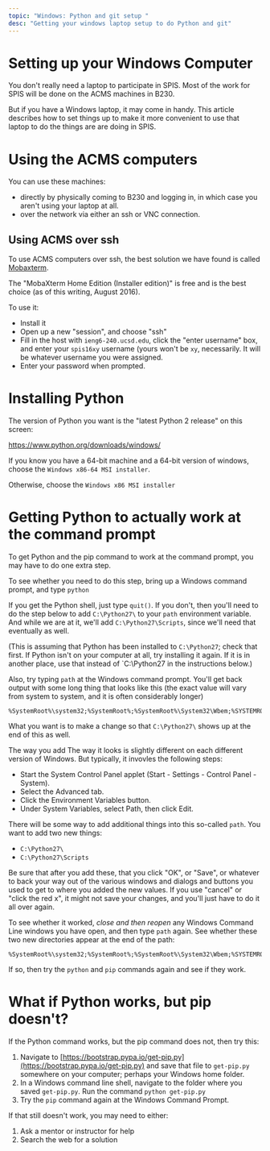 ```yaml
---
topic: "Windows: Python and git setup "
desc: "Getting your windows laptop setup to do Python and git"
---
```


# Setting up your Windows Computer

You don't really need a laptop to participate in SPIS.  Most of the work for SPIS will be done on the ACMS machines in B230.

But if you have a Windows laptop, it may come in handy.  This article describes how to set things up to make
it more convenient to use that laptop to do the things are are doing in SPIS.

# Using the ACMS computers

You can use these machines:
* directly by physically coming to B230 and logging in, in which case you aren't using your laptop at all.
* over the network via either an ssh or VNC connection.

## Using ACMS over ssh

To use ACMS computers over ssh, the best solution we have found is called [Mobaxterm](http://mobaxterm.mobatek.net/).

The "MobaXterm Home Edition (Installer edition)" is free and is the best choice (as of this writing, August 2016).

To use it: 
* Install it
* Open up a new "session", and choose "ssh"
* Fill in the host with `ieng6-240.ucsd.edu`, click the "enter username" box, and enter your `spis16xy` username (yours won't be `xy`, necessarily.  It will be whatever username you were assigned.
* Enter your password when prompted.

# Installing Python

The version of Python you want is the "latest Python 2 release" on this screen:

https://www.python.org/downloads/windows/

If you know you have a 64-bit machine and a 64-bit version of windows, choose the `Windows x86-64 MSI installer`.

Otherwise, choose the  `Windows x86 MSI installer`

# Getting Python to actually work at the command prompt

To get Python and the pip command to work at the command prompt, you may have to do one extra step.

To see whether you need to do this step, bring up a Windows command prompt, and type `python`

If you get the Python shell, just type `quit()`.     If you don't, then you'll need to do the step below to
add `C:\Python27\` to your `path` environment variable.    And while we are at it, we'll add `C:\Python27\Scripts`, since
we'll need that eventually as well.

(This is assuming that Python has been installed to `C:\Python27`; check that first.  If Python isn't on your computer at all, try installing it again.  If it is in another
place, use that instead of `C:\Python27 in the instructions below.)

Also, try typing `path` at the Windows command prompt.   You'll get back output with some long thing that looks like this (the exact value will vary from system to system, and it is often considerably longer)

```
%SystemRoot%\system32;%SystemRoot%;%SystemRoot%\System32\Wbem;%SYSTEMROOT%\System32\WindowsPowerShell\v1.0\
```

What you want is to make a change so that `C:\Python27\` shows up at the end of this as well.

The way you add The way it looks is slightly different on each different version of Windows.  But typically, it invovles the following steps:

* Start the System Control Panel applet (Start - Settings - Control Panel - System).
* Select the Advanced tab.
* Click the Environment Variables button.
* Under System Variables, select Path, then click Edit.

There will be some way to add additional things into this so-called `path`.     You want to add two new things:

* `C:\Python27\`
* `C:\Python27\Scripts`

Be sure that after you add these, that you click "OK", or "Save", or whatever to back your way out of the various windows and dialogs and buttons you used to get to where you added the new values.  If you use "cancel" or "click the red x", it might not save your changes, and you'll just have to do it all over again.

To see whether it worked, *close and then reopen* any Windows Command Line windows you have open, and then type `path` again. See whether these two new directories appear at the end of the path:

```
%SystemRoot%\system32;%SystemRoot%;%SystemRoot%\System32\Wbem;%SYSTEMROOT%\System32\WindowsPowerShell\v1.0\;C:\Python27\;C:\Python27\Scripts\
```

If so, then try the `python` and `pip` commands again and see if they work.

# What if Python works, but pip doesn't?

If the Python command works, but the pip command does not, then try this:

1.  Navigate to [https://bootstrap.pypa.io/get-pip.py](https://bootstrap.pypa.io/get-pip.py) and save that file to `get-pip.py` somewhere on your computer; perhaps your Windows home folder.
2.  In a Windows command line shell, navigate to the folder where you saved `get-pip.py`.  Run the command `python get-pip.py`
3.  Try the `pip` command again at the Windows Command Prompt.

If that still doesn't work, you may need to either:

1.   Ask a mentor or instructor for help
2.   Search the web for a solution

